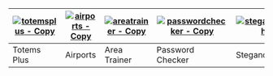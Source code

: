 | [![totemsplus - Copy](https://user-images.githubusercontent.com/67003539/181241302-84971b1d-79d6-4521-98c9-1aa833037e6b.png)](https://github.com/The-Iceburg/TotemsPlus) | [![airports - Copy](https://user-images.githubusercontent.com/67003539/181241372-2044569a-9fae-4413-a4c5-a52c67b2795c.png)](https://github.com/The-Iceburg/Airports) | [![areatrainer - Copy](https://user-images.githubusercontent.com/67003539/181241405-9a9c9efa-168a-49b2-bdf8-de89ca90a0a8.png)](https://github.com/The-Iceburg/Area-Trainer) | [![passwordchecker - Copy](https://user-images.githubusercontent.com/67003539/181241457-676b46f5-3f3d-4522-a70a-34a9545f744b.png)](https://github.com/The-Iceburg/Password-Checker) | [![steganography](https://user-images.githubusercontent.com/67003539/181245557-52acd31b-6500-48a1-8846-5b477a9353ab.png)](https://github.com/The-Iceburg/Steganography) | [![dotgithub](https://user-images.githubusercontent.com/67003539/181246538-8cd5f43a-24de-48ce-8451-4cd2d8744eb4.png)](https://github.com/The-Iceburg/.github) | ![lifeguard](https://user-images.githubusercontent.com/67003539/196786827-133c0b1e-42fe-453e-aa73-cef9eb2f254d.png)
| ----------- | -------- | ------------ | ---------------- | ------------- | ------- | ---- |
| Totems Plus | Airports | Area Trainer | Password Checker | Steganography | .github | LSCC |
